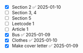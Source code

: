 - [x] Section 2 ✅ 2025-01-10
- [ ] Section 3, 4
- [ ] Section 5
- [ ] Leetcode 1
- [ ] Article 1
- [x] Bus ✅ 2025-01-09
- [x] Clothes ✅ 2025-01-10
- [x] Make cover letter ✅ 2025-01-09